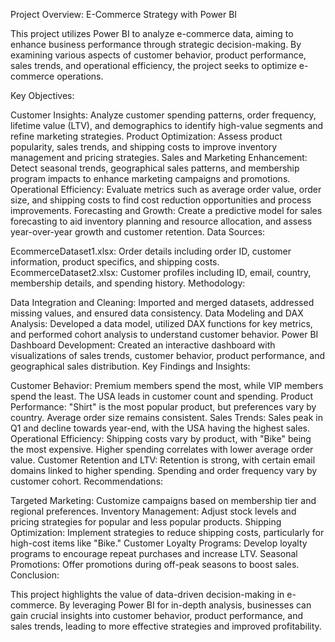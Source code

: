 Project Overview: E-Commerce Strategy with Power BI

This project utilizes Power BI to analyze e-commerce data, aiming to enhance business performance through strategic decision-making. By examining various aspects of customer behavior, product performance, sales trends, and operational efficiency, the project seeks to optimize e-commerce operations.

Key Objectives:

Customer Insights: Analyze customer spending patterns, order frequency, lifetime value (LTV), and demographics to identify high-value segments and refine marketing strategies.
Product Optimization: Assess product popularity, sales trends, and shipping costs to improve inventory management and pricing strategies.
Sales and Marketing Enhancement: Detect seasonal trends, geographical sales patterns, and membership program impacts to enhance marketing campaigns and promotions.
Operational Efficiency: Evaluate metrics such as average order value, order size, and shipping costs to find cost reduction opportunities and process improvements.
Forecasting and Growth: Create a predictive model for sales forecasting to aid inventory planning and resource allocation, and assess year-over-year growth and customer retention.
Data Sources:

EcommerceDataset1.xlsx: Order details including order ID, customer information, product specifics, and shipping costs.
EcommerceDataset2.xlsx: Customer profiles including ID, email, country, membership details, and spending history.
Methodology:

Data Integration and Cleaning: Imported and merged datasets, addressed missing values, and ensured data consistency.
Data Modeling and DAX Analysis: Developed a data model, utilized DAX functions for key metrics, and performed cohort analysis to understand customer behavior.
Power BI Dashboard Development: Created an interactive dashboard with visualizations of sales trends, customer behavior, product performance, and geographical sales distribution.
Key Findings and Insights:

Customer Behavior: Premium members spend the most, while VIP members spend the least. The USA leads in customer count and spending.
Product Performance: "Shirt" is the most popular product, but preferences vary by country. Average order size remains consistent.
Sales Trends: Sales peak in Q1 and decline towards year-end, with the USA having the highest sales.
Operational Efficiency: Shipping costs vary by product, with "Bike" being the most expensive. Higher spending correlates with lower average order value.
Customer Retention and LTV: Retention is strong, with certain email domains linked to higher spending. Spending and order frequency vary by customer cohort.
Recommendations:

Targeted Marketing: Customize campaigns based on membership tier and regional preferences.
Inventory Management: Adjust stock levels and pricing strategies for popular and less popular products.
Shipping Optimization: Implement strategies to reduce shipping costs, particularly for high-cost items like "Bike."
Customer Loyalty Programs: Develop loyalty programs to encourage repeat purchases and increase LTV.
Seasonal Promotions: Offer promotions during off-peak seasons to boost sales.
Conclusion:

This project highlights the value of data-driven decision-making in e-commerce. By leveraging Power BI for in-depth analysis, businesses can gain crucial insights into customer behavior, product performance, and sales trends, leading to more effective strategies and improved profitability.






